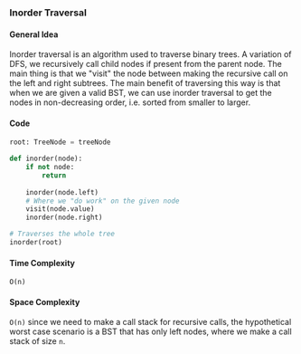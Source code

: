 ### Inorder Traversal

#### General Idea
Inorder traversal is an algorithm used to traverse binary trees. A variation of DFS, we recursively call child nodes if present from the parent node. The main thing is that we "visit" the node between making the recursive call on the left and right subtrees. 
The main benefit of traversing this way is that when we are given a valid BST, we can use inorder traversal to get the nodes in non-decreasing order, i.e. sorted from smaller to larger.

#### Code
```python
root: TreeNode = treeNode

def inorder(node):
    if not node:
        return
    
    inorder(node.left)
    # Where we "do work" on the given node
    visit(node.value)
    inorder(node.right)

# Traverses the whole tree
inorder(root)
```

#### Time Complexity
`O(n)`

#### Space Complexity 
`O(n)` since we need to make a call stack for recursive calls, the hypothetical worst case scenario is a BST that has only left nodes, where we make a call stack of size `n`.